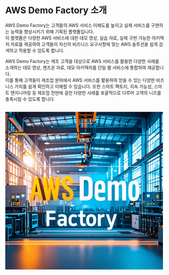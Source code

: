 
# AWS Demo Factory 소개

AWS Demo Factory는 고객들의 AWS 서비스 이해도를 높이고 실제 서비스를 구현하는 능력을 향상시키기 위해 기획된 플랫폼입니다.  
이 플랫폼은 다양한 AWS 서비스에 대한 데모 영상, 실습 자료, 실제 구현 가능한 아키텍처 자료를 제공하여 고객들이 자신의 비즈니스 요구사항에 맞는 AWS 솔루션을 쉽게 검색하고 적용할 수 있도록 합니다.

AWS Demo Factory는 제조 고객을 대상으로 AWS 서비스를 활용한 다양한 사례를 소개하는 데모 영상, 핸즈온 자료, 데모 아키텍처를 단일 웹 서비스에 통합하여 제공합니다.  
이를 통해 고객들이 제조업 분야에서 AWS 서비스를 활용하여 얻을 수 있는 다양한 비즈니스 가치를 쉽게 확인하고 이해할 수 있습니다. 또한 스마트 팩토리, 지속 가능성, 스마트 엔지니어링 등 제조업 전반에 걸친 다양한 사례를 포괄적으로 다루어 고객의 니즈를 충족시킬 수 있도록 합니다.
<br><br>

<img src="../../source/img/demo factory main.jpeg" width="500">